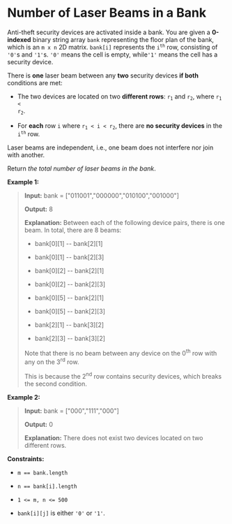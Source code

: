 # Number of Laser Beams in a Bank

Anti-theft security devices are activated inside a bank. You are given a **0-indexed** binary string array <code>bank</code> representing the floor plan of the bank, which is an <code>m x n</code> 2D matrix. <code>bank[i]</code> represents the <code>i<sup>th</sup></code> row, consisting of <code>'0'</code>s and <code>'1'</code>s. <code>'0'</code> means the cell is empty, while<code>'1'</code> means the cell has a security device.

There is **one** laser beam between any **two** security devices **if both** conditions are met:

- The two devices are located on two **different rows**: <code>r<sub>1</sub></code> and <code>r<sub>2</sub></code>, where <code>r<sub>1</sub> &lt; r<sub>2</sub></code>.

- For **each** row <code>i</code> where <code>r<sub>1</sub> &lt; i &lt; r<sub>2</sub></code>, there are **no security devices** in the <code>i<sup>th</sup></code> row.

Laser beams are independent, i.e., one beam does not interfere nor join with another.

Return *the total number of laser beams in the bank*.


**Example 1:**
>
> **Input:** bank = ["011001","000000","010100","001000"]
>
> **Output:** 8
>
> **Explanation:** Between each of the following device pairs, there is one beam. In total, there are 8 beams:
>
> * bank[0][1] -- bank[2][1]
>
> * bank[0][1] -- bank[2][3]
>
> * bank[0][2] -- bank[2][1]
>
> * bank[0][2] -- bank[2][3]
>
> * bank[0][5] -- bank[2][1]
>
> * bank[0][5] -- bank[2][3]
>
> * bank[2][1] -- bank[3][2]
>
> * bank[2][3] -- bank[3][2]
>
> Note that there is no beam between any device on the 0<sup>th</sup> row with any on the 3<sup>rd</sup> row.
>
> This is because the 2<sup>nd</sup> row contains security devices, which breaks the second condition.

**Example 2:**
>
> **Input:** bank = ["000","111","000"]
>
> **Output:** 0
>
> **Explanation:** There does not exist two devices located on two different rows.


**Constraints:**

- <code>m == bank.length</code>

- <code>n == bank[i].length</code>

- <code>1 &lt;= m, n &lt;= 500</code>

- <code>bank[i][j]</code> is either <code>'0'</code> or <code>'1'</code>.
